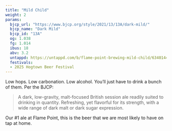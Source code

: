 ```yaml
---
title: "Mild Child"
weight: 2
params:
  bjcp_url: "https://www.bjcp.org/style/2021/13/13A/dark-mild/"
  bjcp_name: "Dark Mild"
  bjcp_id: "13A"
  og: 1.038
  fg: 1.014
  ibus: 18
  abv: 3.2
  untappd: https://untappd.com/b/flame-point-brewing-mild-child/6340144
  festivals:
  - 2025 Hogtown Beer Festival
---
```


Low hops. Low carbonation. Low alcohol. You’ll just have to drink a bunch of them. Per the BJCP:

> A dark, low-gravity, malt-focused British session ale readily suited to drinking in quantity. Refreshing, yet flavorful for its strength, with a wide range of dark malt or dark sugar expression.

Our #1 ale at Flame Point, this is the beer that we are most likely to have on tap at home.
